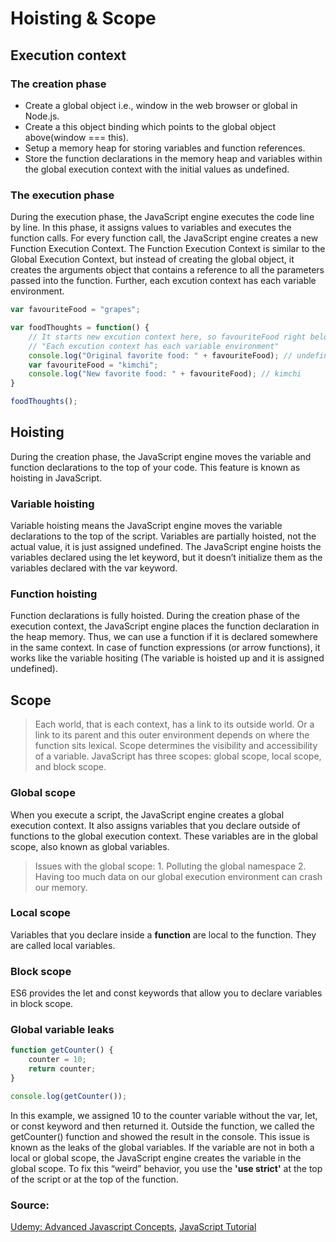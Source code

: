 Hoisting & Scope
===============
## Execution context
### The creation phase
* Create a global object i.e., window in the web browser or global in Node.js.
* Create a this object binding which points to the global object above(window === this).
* Setup a memory heap for storing variables and function references.
* Store the function declarations in the memory heap and variables within the global execution context with the initial values as undefined. 

### The execution phase
During the execution phase, the JavaScript engine executes the code line by line. In this phase, it assigns values to variables and executes the function calls. For every function call, the JavaScript engine creates a new Function Execution Context. The Function Execution Context is similar to the Global Execution Context, but instead of creating the global object, it creates the arguments object that contains a reference to all the parameters passed into the function. Further, each excution context has each variable environment.

```js
var favouriteFood = "grapes";

var foodThoughts = function() {
    // It starts new excution context here, so favouriteFood right below prints undefined 
    // "Each excution context has each variable environment"
    console.log("Original favorite food: " + favouriteFood); // undefined
    var favouriteFood = "kimchi";
    console.log("New favorite food: " + favouriteFood); // kimchi
}

foodThoughts();
```

## **Hoisting**
During the creation phase, the JavaScript engine moves the variable and function declarations to the top of your code. This feature is known as hoisting in JavaScript.

### Variable hoisting
Variable hoisting means the JavaScript engine moves the variable declarations to the top of the script. Variables are partially hoisted, not the actual value, it is just assigned undefined. The JavaScript engine hoists the variables declared using the let keyword, but it doesn’t initialize them as the variables declared with the var keyword.

### Function hoisting
Function declarations is fully hoisted. During the creation phase of the execution context, the JavaScript engine places the function declaration in the heap memory. Thus, we can use a function if it is declared somewhere in the same context. In case of function expressions (or arrow functions), it works like the variable hositing (The variable is hoisted up and it is assigned undefined).

## **Scope**
> Each world, that is each context, has a link to its outside world. Or a link to its parent and this outer environment depends on where the function sits lexical.
Scope determines the visibility and accessibility of a variable. JavaScript has three scopes: global scope, local scope, and block scope.

### Global scope
When you execute a script, the JavaScript engine creates a global execution context.
It also assigns variables that you declare outside of functions to the global execution context. 
These variables are in the global scope, also known as global variables.
> Issues with the global scope:  1. Polluting the global namespace 2. Having too much data on our global execution environment can crash our memory.

### Local scope
Variables that you declare inside a **function** are local to the function. They are called local variables.

### Block scope
ES6 provides the let and const keywords that allow you to declare variables in block scope.

### Global variable leaks
```js
function getCounter() {
    counter = 10;
    return counter;
}

console.log(getCounter());
```
In this example, we assigned 10 to the counter variable without the var, let, or const keyword and then returned it.
Outside the function, we called the getCounter() function and showed the result in the console.
This issue is known as the leaks of the global variables. If the variable are not in both a local or global scope, the JavaScript engine creates the variable in the global scope.
To fix this “weird” behavior, you use the **'use strict'** at the top of the script or at the top of the function.

### Source: 
[Udemy: Advanced Javascript Concepts](https://udemy.com/course/advanced-javascript-concepts/),
[JavaScript Tutorial](https://www.javascripttutorial.net/)
